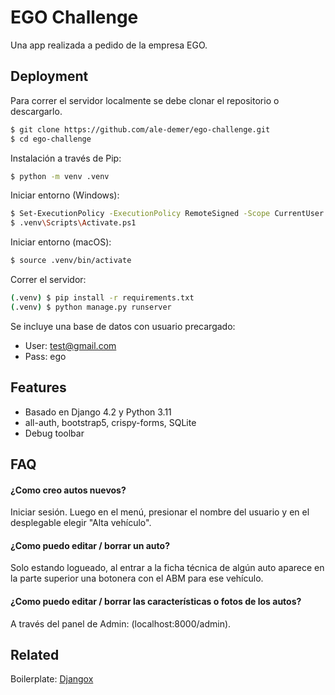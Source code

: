 
# EGO Challenge

Una app realizada a pedido de la empresa EGO.




## Deployment

Para correr el servidor localmente se debe clonar el repositorio o descargarlo.

```bash
$ git clone https://github.com/ale-demer/ego-challenge.git
$ cd ego-challenge
```

Instalación a través de Pip:

```bash
$ python -m venv .venv
```

Iniciar entorno (Windows): 
```bash
$ Set-ExecutionPolicy -ExecutionPolicy RemoteSigned -Scope CurrentUser
$ .venv\Scripts\Activate.ps1
```

Iniciar entorno (macOS): 
```bash
$ source .venv/bin/activate
```

Correr el servidor:
```bash
(.venv) $ pip install -r requirements.txt
(.venv) $ python manage.py runserver
```

Se incluye una base de datos con usuario precargado:

- User: test@gmail.com
- Pass: ego
## Features

- Basado en Django 4.2 y Python 3.11
- all-auth, bootstrap5, crispy-forms, SQLite
- Debug toolbar
## FAQ

#### ¿Como creo autos nuevos?

Iniciar sesión. Luego en el menú, presionar el nombre del usuario y en el desplegable elegir "Alta vehículo".

#### ¿Como puedo editar / borrar un auto?

Solo estando logueado, al entrar a la ficha técnica de algún auto aparece en la parte superior una botonera con el ABM para ese vehículo.

#### ¿Como puedo editar / borrar las características o fotos de los autos?

A través del panel de Admin: (localhost:8000/admin).

## Related

Boilerplate: [Djangox](https://github.com/wsvincent/djangox)

